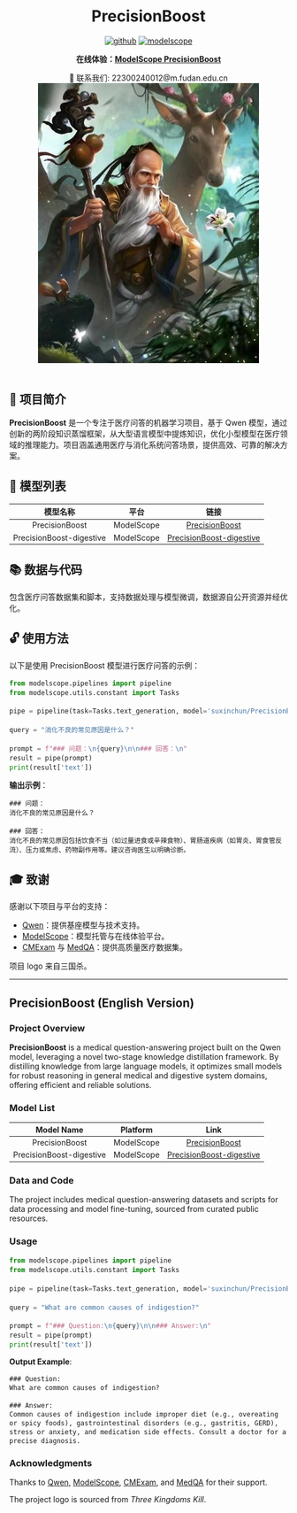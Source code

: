 <h1 align="center">PrecisionBoost</h1>

<p align="center">
<a href="https://github.com/destinybird/PrecisionBoost"><img src="https://img.shields.io/badge/GitHub-24292e" alt="github"></a>
<a href="https://www.modelscope.cn/models/suxinchun/PrecisionBoost"><img src="https://img.shields.io/badge/ModelScope-blueviolet" alt="modelscope"></a>
</p>

<div align="center">

**在线体验：[ModelScope PrecisionBoost](https://www.modelscope.cn/models/suxinchun/PrecisionBoost)**
</div>

<div align="center">
👋 联系我们: 22300240012@m.fudan.edu.cn
</div>

<div align="center">
<img src="https://github.com/destinybird/PrecisionBoost/blob/master/华佗.jpg" alt="PrecisionBoost Logo"/>
</div>

<br>

## 🌈 项目简介

**PrecisionBoost** 是一个专注于医疗问答的机器学习项目，基于 Qwen 模型，通过创新的两阶段知识蒸馏框架，从大型语言模型中提炼知识，优化小型模型在医疗领域的推理能力。项目涵盖通用医疗与消化系统问答场景，提供高效、可靠的解决方案。


## 📅 模型列表

| 模型名称 | 平台 | 链接 |
| :------: | :----: | :----: |
| PrecisionBoost | ModelScope | [PrecisionBoost](https://www.modelscope.cn/models/suxinchun/PrecisionBoost/files) |
| PrecisionBoost-digestive | ModelScope | [PrecisionBoost-digestive](https://www.modelscope.cn/models/suxinchun/PrecisionBoost-digestive/files) |

## 📚 数据与代码

包含医疗问答数据集和脚本，支持数据处理与模型微调，数据源自公开资源并经优化。

## 🔓 使用方法

以下是使用 PrecisionBoost 模型进行医疗问答的示例：

```python
from modelscope.pipelines import pipeline
from modelscope.utils.constant import Tasks

pipe = pipeline(task=Tasks.text_generation, model='suxinchun/PrecisionBoost')

query = "消化不良的常见原因是什么？"

prompt = f"### 问题：\n{query}\n\n### 回答：\n"
result = pipe(prompt)
print(result['text'])
```

**输出示例**：
```
### 问题：
消化不良的常见原因是什么？

### 回答：
消化不良的常见原因包括饮食不当（如过量进食或辛辣食物）、胃肠道疾病（如胃炎、胃食管反流）、压力或焦虑、药物副作用等。建议咨询医生以明确诊断。
```

## 🎓 致谢

感谢以下项目与平台的支持：
- [Qwen](https://github.com/QwenLM/Qwen)：提供基座模型与技术支持。
- [ModelScope](https://www.modelscope.cn/)：模型托管与在线体验平台。
- [CMExam](https://github.com/williamliujl/CMExam) 与 [MedQA](https://github.com/jind11/MedQA)：提供高质量医疗数据集。

项目 logo 来自三国杀。



---

## PrecisionBoost (English Version)

### Project Overview

**PrecisionBoost** is a medical question-answering project built on the Qwen model, leveraging a novel two-stage knowledge distillation framework. By distilling knowledge from large language models, it optimizes small models for robust reasoning in general medical and digestive system domains, offering efficient and reliable solutions.


### Model List

| Model Name | Platform | Link |
| :--------: | :------: | :----: |
| PrecisionBoost | ModelScope | [PrecisionBoost](https://www.modelscope.cn/models/suxinchun/PrecisionBoost/files) |
| PrecisionBoost-digestive | ModelScope | [PrecisionBoost-digestive](https://www.modelscope.cn/models/suxinchun/PrecisionBoost-digestive/files) |

### Data and Code

The project includes medical question-answering datasets and scripts for data processing and model fine-tuning, sourced from curated public resources.

### Usage

```python
from modelscope.pipelines import pipeline
from modelscope.utils.constant import Tasks

pipe = pipeline(task=Tasks.text_generation, model='suxinchun/PrecisionBoost')

query = "What are common causes of indigestion?"

prompt = f"### Question:\n{query}\n\n### Answer:\n"
result = pipe(prompt)
print(result['text'])
```

**Output Example**:
```
### Question:
What are common causes of indigestion?

### Answer:
Common causes of indigestion include improper diet (e.g., overeating or spicy foods), gastrointestinal disorders (e.g., gastritis, GERD), stress or anxiety, and medication side effects. Consult a doctor for a precise diagnosis.
```

### Acknowledgments

Thanks to [Qwen](https://github.com/QwenLM/Qwen), [ModelScope](https://www.modelscope.cn/), [CMExam](https://github.com/williamliujl/CMExam), and [MedQA](https://github.com/jind11/MedQA) for their support.

The project logo is sourced from *Three Kingdoms Kill*.

